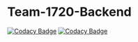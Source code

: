 # Team-1720-Backend

[![Codacy Badge](https://api.codacy.com/project/badge/Grade/a485942b2a3c4be69a3d35ab4719cee4)](https://app.codacy.com/gh/BuildForSDGCohort2/Team-1720-Backend?utm_source=github.com&utm_medium=referral&utm_content=BuildForSDGCohort2/Team-1720-Backend&utm_campaign=Badge_Grade_Dashboard)
[![Codacy Badge](https://api.codacy.com/project/badge/Grade/a485942b2a3c4be69a3d35ab4719cee4)](https://app.codacy.com/gh/BuildForSDGCohort2/Team-1720-Backend?utm_source=github.com&utm_medium=referral&utm_content=BuildForSDGCohort2/Team-1720-Backend&utm_campaign=Badge_Grade_Settings)